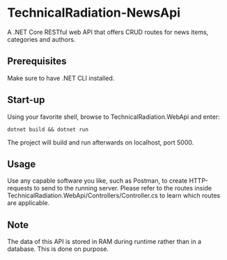 # TechnicalRadiation-NewsApi
A .NET Core RESTful web API that offers CRUD routes for news items, categories and authors.

## Prerequisites
  Make sure to have .NET CLI installed.

## Start-up
  Using your favorite shell, browse to TechnicalRadiation.WebApi and enter:
    
    dotnet build && dotnet run
    
  The project will build and run afterwards on localhost, port 5000.
  
## Usage
  Use any capable software you like, such as Postman, to create HTTP-requests to send to the running server.
  Please refer to the routes inside TechnicalRadiation.WebApi/Controllers/<EntityName>Controller.cs to learn
  which routes are applicable.

## Note
  The data of this API is stored in RAM during runtime rather than in a database. This is done on purpose.

